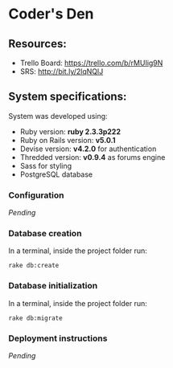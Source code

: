 # Coder's Den

## Resources:
- Trello Board: https://trello.com/b/rMUIig9N
- SRS: http://bit.ly/2lqNQlJ

## System specifications:

System was developed using:

- Ruby version: **ruby 2.3.3p222**
- Ruby on Rails version: **v5.0.1**
- Devise version: **v4.2.0** for authentication
- Thredded version: **v0.9.4** as forums engine
- Sass for styling
- PostgreSQL database

### Configuration
_Pending_

### Database creation
In a terminal, inside the project folder run:
```{r, engine='bash', count_lines}
rake db:create
```

### Database initialization
In a terminal, inside the project folder run:
```{r, engine='bash', count_lines}
rake db:migrate
```

### Deployment instructions
_Pending_
